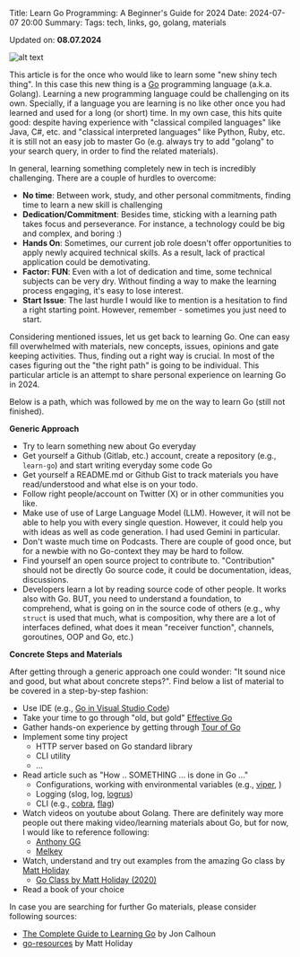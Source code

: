 Title: Learn Go Programming: A Beginner's Guide for 2024
Date: 2024-07-07 20:00
Summary: 
Tags: tech, links, go, golang, materials

Updated on: **08.07.2024**

![alt text]({static}../images/tech-02-golang.png)

This article is for the once who would like to learn some "new shiny tech thing". In this case this new thing is a [Go](https://go.dev/) programming language (a.k.a. Golang). Learning a new programming language could be challenging on its own. Specially, if a language you are learning is no like other once you had learned and used for a long (or short) time. In my own case, this hits quite good: despite having experience with "classical compiled languages" like Java, C#, etc. and "classical interpreted languages" like Python, Ruby, etc. it is still not an easy job to master Go (e.g. always try to add "golang" to your search query, in order to find the related materials).

In general, learning something completely new in tech is incredibly challenging. There are a couple of hurdles to overcome:

* **No time**: Between work, study, and other personal commitments, finding time to learn a new skill is challenging
* **Dedication/Commitment**: Besides time, sticking with a learning path takes focus and perseverance. For instance, a technology could be big and complex, and boring :) 
* **Hands On**: Sometimes, our current job role doesn't offer opportunities to apply newly acquired technical skills. As a result, lack of practical application could be demotivating.
* **Factor: FUN**: Even with a lot of dedication and time, some technical subjects can be very dry. Without finding a way to make the learning process engaging, it's easy to lose interest.
* **Start Issue**: The last hurdle I would like to mention is a hesitation to find a right starting point. However, remember - sometimes you just need to start.

Considering mentioned issues, let us get back to learning Go. One can easy fill overwhelmed with materials, new concepts, issues, opinions and gate keeping activities. Thus, finding out a right way is crucial. In most of the cases figuring out the "the right path" is going to be individual. This particular article is an attempt to share personal experience on learning Go in 2024.

Below is a path, which was followed by me on the way to learn Go (still not finished).

**Generic Approach**

* Try to learn something new about Go everyday
* Get yourself a Github (Gitlab, etc.) account, create a repository (e.g., ```learn-go```) and start writing everyday some code Go
* Get yourself a README.md or Github Gist to track materials you have read/understood and what else is on your todo.
* Follow right people/account on Twitter (X) or in other communities you like.
* Make use of use of Large Language Model (LLM). However, it will not be able to help you with every single question. However, it could help you with ideas as well as code generation. I had used Gemini in particular.
* Don't waste much time on Podcasts. There are couple of good once, but for a newbie with no Go-context they may be hard to follow.
* Find yourself an open source project to contribute to. "Contribution" should not be directly Go source code, it could be documentation, ideas, discussions.
* Developers learn a lot by reading source code of other people. It works also with Go. BUT, you need to understand a foundation, to comprehend, what is going on in the source code of others (e.g., why ```struct``` is used that much, what is composition, why there are a lot of interfaces defined, what does it mean "receiver function", channels, goroutines, OOP and Go, etc.)

**Concrete Steps and Materials**

After getting through a generic approach one could wonder: "It sound nice and good, but what about concrete steps?". Find below a list of material to be covered in a step-by-step fashion:

* Use IDE (e.g., [Go in Visual Studio Code](https://code.visualstudio.com/docs/languages/go))
* Take your time to go through "old, but gold" [Effective Go](https://go.dev/doc/effective_go)
* Gather hands-on experience by getting through [Tour of Go](https://go.dev/tour/list)
* Implement some tiny project
    + HTTP server based on Go standard library
    + CLI utility
    + ...
* Read article such as "How .. SOMETHING ... is done in Go ..."
    + Configurations, working with environmental variables (e.g., [viper](https://github.com/spf13/viper), )
    + Logging (slog, log, [logrus](https://github.com/sirupsen/logrus))
    + CLI (e.g., [cobra](https://github.com/spf13/cobra), [flag](https://pkg.go.dev/flag))
* Watch videos on youtube about Golang. There are definitely way more people out there making video/learning materials about Go, but for now, I would like to reference following: 
    + [Anthony GG](https://www.youtube.com/@anthonygg_)
    + [Melkey](https://www.youtube.com/@MelkeyDev)
* Watch, understand and try out examples from the amazing Go class by [Matt Holiday](https://www.youtube.com/@mattkdvb5154)
    + [Go Class by Matt Holiday (2020)](https://www.youtube.com/watch?v=iDQAZEJK8lI&list=PLoILbKo9rG3skRCj37Kn5Zj803hhiuRK6)
* Read a book of your choice

In case you are searching for further Go materials, please consider following sources:

* [The Complete Guide to Learning Go](https://www.calhoun.io/guide-to-go/) by Jon Calhoun
* [go-resources](https://github.com/matt4biz/go-resources) by Matt Holiday
